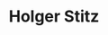 ---
layout: team-member
first_name: Holger
last_name: Stitz
title: "Holger Stitz"
# cg_website: "https://www.jku.at/en/institute-of-computer-graphics/about-us/team/holger-stitz/" #remove to show person directly on data-vis page
key: stitz
permalink: /persons/stitz/
role: phdgrad
email: holger.stitz@jku.at
image: /assets/images/team/stitz.jpg
organization: Johannes Kepler University Linz
position: PhD 2019
website: http://holgerstitz.de
---